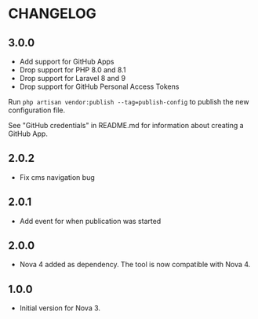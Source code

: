 # CHANGELOG

## 3.0.0

- Add support for GitHub Apps
- Drop support for PHP 8.0 and 8.1
- Drop support for Laravel 8 and 9
- Drop support for GitHub Personal Access Tokens

Run `php artisan vendor:publish --tag=publish-config` to publish the new configuration file.

See "GitHub credentials" in README.md for information about creating a GitHub App.

## 2.0.2

- Fix cms navigation bug

## 2.0.1

- Add event for when publication was started

## 2.0.0

- Nova 4 added as dependency. The tool is now compatible with Nova 4.

## 1.0.0

- Initial version for Nova 3.
